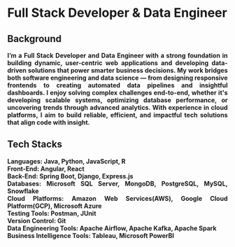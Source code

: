 # Full Stack Developer & Data Engineer


## Background

<div align="justify">
<b> I’m a Full Stack Developer and Data Engineer with a strong foundation in building dynamic, user-centric web applications and developing data-driven solutions that power smarter business decisions. My work bridges both software engineering and data science — from designing responsive frontends to creating automated data pipelines and insightful dashboards. I enjoy solving complex challenges end-to-end, whether it's developing scalable systems, optimizing database performance, or uncovering trends through advanced analytics. With experience in cloud platforms, I aim to build reliable, efficient, and impactful tech solutions that align code with insight. </b>  
<br>
  
## Tech Stacks
<b> 
Languages: Java, Python, JavaScript, R  <br> 
Front-End: Angular, React <br>
Back-End: Spring Boot, Django, Express.js <br>
Databases: Microsoft SQL Server, MongoDB, PostgreSQL, MySQL, Snowflake <br>
Cloud Platforms: Amazon Web Services(AWS), Google Cloud Platform(GCP), Microsoft Azure <br>
Testing Tools: Postman, JUnit <br>
Version Control: Git <br>
Data Engineering Tools: Apache Airflow, Apache Kafka, Apache Spark <br>
Business Intelligence Tools: Tableau, Microsoft PowerBI <br>
</b>

</div>


